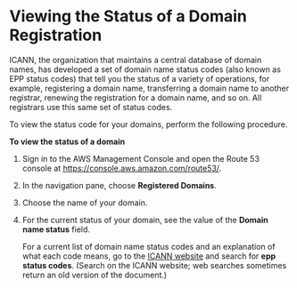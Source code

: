 # Viewing the Status of a Domain Registration<a name="domain-view-status"></a>

ICANN, the organization that maintains a central database of domain names, has developed a set of domain name status codes \(also known as EPP status codes\) that tell you the status of a variety of operations, for example, registering a domain name, transferring a domain name to another registrar, renewing the registration for a domain name, and so on\. All registrars use this same set of status codes\.

To view the status code for your domains, perform the following procedure\. <a name="domain-view-status-procedure"></a>

**To view the status of a domain**

1. Sign in to the AWS Management Console and open the Route 53 console at [https://console\.aws\.amazon\.com/route53/](https://console.aws.amazon.com/route53/)\.

1. In the navigation pane, choose **Registered Domains**\.

1. Choose the name of your domain\.

1. For the current status of your domain, see the value of the **Domain name status** field\. 

   For a current list of domain name status codes and an explanation of what each code means, go to the [ICANN website](https://www.icann.org/) and search for **epp status codes**\. \(Search on the ICANN website; web searches sometimes return an old version of the document\.\)